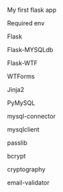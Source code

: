 My first flask app


Required env

Flask

Flask-MYSQLdb

Flask-WTF

WTForms

Jinja2

PyMySQL

mysql-connector

mysqlclient

passlib

bcrypt

cryptography

email-validator
